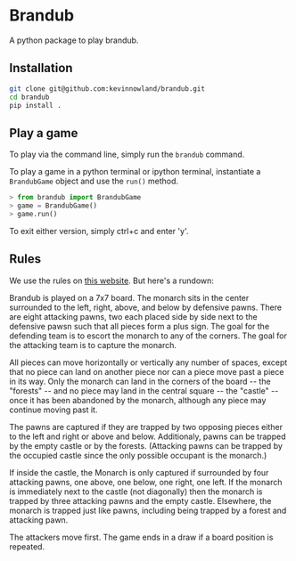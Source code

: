 # Brandub

A python package to play brandub.


## Installation

```bash
git clone git@github.com:kevinnowland/brandub.git
cd brandub
pip install .
```

## Play a game

To play via the command line, simply run the `brandub` command.

To play a game in a python terminal or ipython terminal, 
instantiate a `BrandubGame` object and use the `run()` method.

```python
> from brandub import BrandubGame
> game = BrandubGame()
> game.run()
```

To exit either version, simply ctrl+c and enter 'y'.

## Rules

We use the rules on [this  website](http://tafl.cyningstan.com/page/171/brandub).
But here's a rundown:

Brandub is played on a 7x7 board. The monarch sits in the center surrounded
to the left, right, above, and below by defensive pawns. There are eight
attacking pawns, two each placed side by side next to the defensive pawsn
such that all pieces form a plus sign.
The goal for the defending team is to escort the monarch to any of the
corners. The goal for the attacking team is to capture the monarch.

All pieces can move horizontally or vertically any number of spaces, 
except that no piece can land on another piece nor can a piece move
past a piece in its way. Only the monarch can land in the corners of
the board -- the "forests" --
and no piece may land in the central square -- the "castle" -- once it
has been abandoned by the monarch, although any piece may continue moving
past it.

The pawns are captured if they are trapped by two opposing pieces
either to the left and right or above and below. Additionaly, pawns
can be trapped by the empty castle or by the forests. (Attacking
pawns can be trapped by the occupied castle since the only possible
occupant is the monarch.)

If inside the castle, the Monarch is only captured if surrounded by
four attacking pawns, one above, one below, one right, one left. If
the monarch is immediately next to the castle (not diagonally) then
the monarch is trapped by three attacking pawns and the empty castle.
Elsewhere, the monarch is trapped just like pawns, including being
trapped by a forest and attacking pawn.

The attackers move first. The game ends in a draw if a board position
is repeated.
